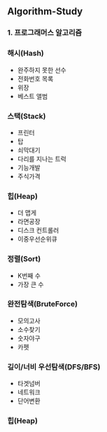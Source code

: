 ## Algorithm-Study


### 1. 프로그래머스 알고리즘

### 해시(Hash)

* 완주하지 못한 선수
* 전화번호 목록
* 위장
* 베스트 앨범

### 스택(Stack)

* 프린터
* 탑
* 쇠막대기
* 다리를 지나는 트럭
* 기능개발
* 주식가격

### 힙(Heap)

* 더 맵게
* 라면공장
* 디스크 컨트롤러
* 이중우선순위큐

### 정렬(Sort)

* K번째 수
* 가장 큰 수

### 완전탐색(BruteForce)

* 모의고사
* 소수찾기
* 숫자야구
* 카펫

### 깊이/너비 우선탐색(DFS/BFS)

* 타겟넘버
* 네트워크
* 단어변환

### 힙(Heap)
